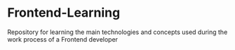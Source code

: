# Frontend-Learning
Repository for learning the main technologies and concepts used during the work process of a Frontend developer

